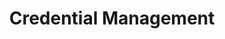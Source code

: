 ---
title: "Credential Management"
description: "Credential management allows for removing or renaming individual discoverable credentials rather requiring a full FIDO reset to remove them all."
category: ctap2
keywords: ctap2
last_test_date: "2024-05-08"
test_url: "/tests/template.html"
test_results_url: ""
stats: {
    chrome: {
        windows-10: {
            "124":"n #1 #2"
        },
        windows-11: {
            "124":"n #1 #2"
        },
        macos: {
            "124":"y"
        },
        android: {
            "124":"n"
        },
        linux: {
            "124":"y"
        }
    },
    firefox: {
        windows-10: {
            "123":"n #3"
        },
        windows-11: {
            "123":"n #3"
        },
        macos: {
            "123":"n #3"
        },
        linux: {
            "123":"n #3"
        }
    },
    safari: {
        macos: {
            "17.4.1":"n"
        },
        ios: {
            "17.4.1":"n"
        }
    }
}
notes: "This is a global note."
notes_by_num: {
    "1": "FIDO2 Support provided by Windows' webauthn.dll.",
    "2": "Credential management in Windows requires elevated permissions and should not be attempted with a web browser.",
    "3": "Bugzilla entry: https://bugzilla.mozilla.org/show_bug.cgi?id=1819346"
}
links: {
}
---